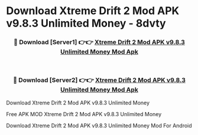 # Download Xtreme Drift 2 Mod APK v9.8.3 Unlimited Money - 8dvty



<div align="center">
<h3>🔴 Download [Server1] 👉👉 <a href="https://momento.my/?title=Xtreme_Drift_2_Mod_APK_v9.8.3_Unlimited_Money">Xtreme Drift 2 Mod APK v9.8.3 Unlimited Money Mod Apk</a></h3><br>

<h3>🔴 Download [Server2] 👉👉 <a href="https://momento.my/?title=Xtreme_Drift_2_Mod_APK_v9.8.3_Unlimited_Money">Xtreme Drift 2 Mod APK v9.8.3 Unlimited Money Mod Apk</a></h3>
</div>



Download Xtreme Drift 2 Mod APK v9.8.3 Unlimited Money 

Free APK MOD Xtreme Drift 2 Mod APK v9.8.3 Unlimited Money 

Download Xtreme Drift 2 Mod APK v9.8.3 Unlimited Money Mod For Android
